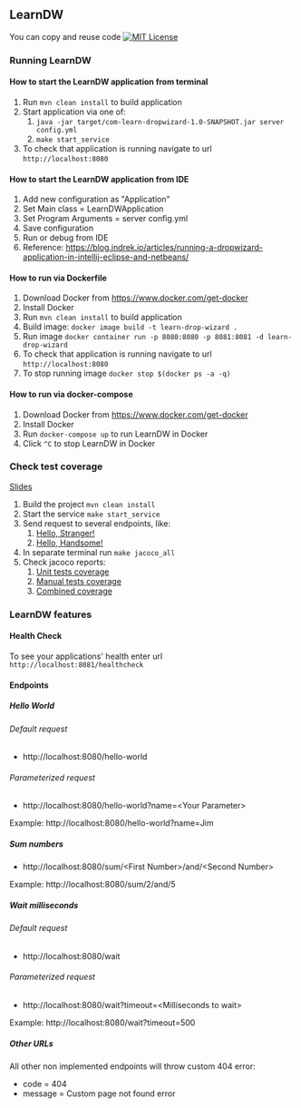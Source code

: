 ## LearnDW

You can copy and reuse code [![MIT License](http://img.shields.io/badge/license-MIT-green.svg)](https://github.com/selenide/selenide/blob/master/LICENSE)

### Running LearnDW

#### How to start the LearnDW application from terminal

1. Run `mvn clean install` to build application
2. Start application via one of:
   1. `java -jar target/com-learn-dropwizard-1.0-SNAPSHOT.jar server config.yml`
   2. `make start_service`
3. To check that application is running navigate to url `http://localhost:8080`

#### How to start the LearnDW application from IDE

1. Add new configuration as "Application"
1. Set Main class = LearnDWApplication
1. Set Program Arguments = server config.yml
1. Save configuration
1. Run or debug from IDE
1. Reference: https://blog.indrek.io/articles/running-a-dropwizard-application-in-intellij-eclipse-and-netbeans/

#### How to run via Dockerfile

1. Download Docker from https://www.docker.com/get-docker
1. Install Docker
1. Run `mvn clean install` to build application
1. Build image: `docker image build -t learn-drop-wizard .`
1. Run image `docker container run -p 8080:8080 -p 8081:8081 -d learn-drop-wizard`
1. To check that application is running navigate to url `http://localhost:8080`
1. To stop running image `docker stop $(docker ps -a -q)`

#### How to run via docker-compose

1. Download Docker from https://www.docker.com/get-docker
2. Install Docker
3. Run `docker-compose up` to run LearnDW in Docker
4. Click `^C` to stop LearnDW in Docker

### Check test coverage
[Slides](https://docs.google.com/presentation/d/1Zsc9JwJCcVhzOGQQs5BQclYFNcG5IpiesV1BGS5WFQs/edit?usp=sharing)
1. Build the project `mvn clean install`
2. Start the service `make start_service`
3. Send request to several endpoints, like:
   1. [Hello, Stranger!](http://localhost:8080/hello-world)
   2. [Hello, Handsome!](http://localhost:8080/hello-world?name=Handsome)
4. In separate terminal run `make jacoco_all`
5. Check jacoco reports:
   1. [Unit tests coverage](./target/jacoco-ut/index.html)
   2. [Manual tests coverage](./target/jacoco-m/index.html)
   2. [Combined coverage](./target/jacoco-c/index.html)

### LearnDW features

#### Health Check

To see your applications' health enter url `http://localhost:8081/healthcheck`

#### Endpoints

##### Hello World
###### Default request
* http://localhost:8080/hello-world
###### Parameterized request
* http://localhost:8080/hello-world?name=\<Your Parameter>

Example: http://localhost:8080/hello-world?name=Jim

##### Sum numbers
* http://localhost:8080/sum/\<First Number>/and/\<Second Number>

Example: http://localhost:8080/sum/2/and/5

##### Wait milliseconds
###### Default request
* http://localhost:8080/wait
###### Parameterized request
* http://localhost:8080/wait?timeout=\<Milliseconds to wait>

Example: http://localhost:8080/wait?timeout=500

##### Other URLs
All other non implemented endpoints will throw custom 404 error:
* code = 404
* message = Custom page not found error

